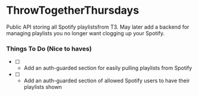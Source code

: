 # ThrowTogetherThursdays
Public API storing all Spotify playlistsfrom T3. May later add a backend for managing playlists you no longer want clogging up your Spotify.

### Things To Do (Nice to haves)
- [ ] - Add an auth-guarded section for easily pulling playlists from Spotify
- [ ] - Add an auth-guarded section of allowed Spotify users to have their playlists shown
